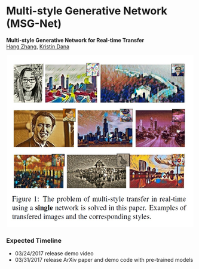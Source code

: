 # Multi-style Generative Network (MSG-Net)

**Multi-style Generative Network for Real-time Transfer**  
  [Hang Zhang](http://hangzh.com/),  [Kristin Dana](http://eceweb1.rutgers.edu/vision/dana.html)
<div style="text-align:center"><img src ="images/figure1.jpg" width="500" /></div>	

### Expected Timeline
- 03/24/2017 release demo video 
- 03/31/2017 release ArXiv paper and demo code with pre-trained models
